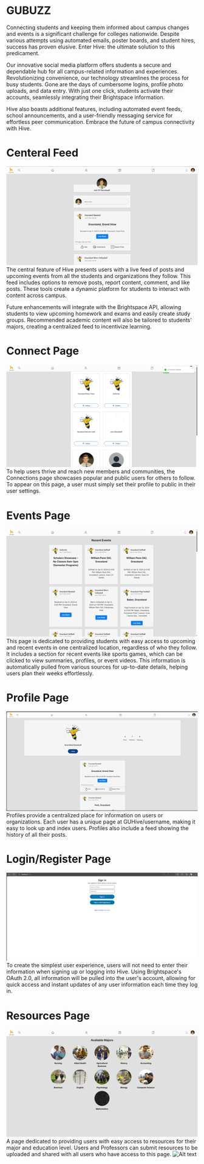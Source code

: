 # GUBUZZ
Connecting students and keeping them informed about campus changes and events is a significant challenge for colleges nationwide. Despite various attempts using automated emails, poster boards, and student hires, success has proven elusive. Enter Hive: the ultimate solution to this predicament.

Our innovative social media platform offers students a secure and dependable hub for all campus-related information and experiences. Revolutionizing convenience, our technology streamlines the process for busy students. Gone are the days of cumbersome logins, profile photo uploads, and data entry. With just one click, students activate their accounts, seamlessly integrating their Brightspace information.

Hive also boasts additional features, including automated event feeds, school announcements, and a user-friendly messaging service for effortless peer communication. Embrace the future of campus connectivity with Hive.
# Centeral Feed
![Alt text](Screenshots/HomePage.png)
The central feature of Hive presents users with a live feed of posts and upcoming events from all the students and organizations they follow. This feed includes options to remove posts, report content, comment, and like posts. These tools create a dynamic platform for students to interact with content across campus.

Future enhancements will integrate with the Brightspace API, allowing students to view upcoming homework and exams and easily create study groups. Recommended academic content will also be tailored to students' majors, creating a centralized feed to incentivize learning.

# Connect Page
![Alt text](Screenshots/Connections.png)
To help users thrive and reach new members and communities, the Connections page showcases popular and public users for others to follow. To appear on this page, a user must simply set their profile to public in their user settings.

# Events Page
![Alt text](Screenshots/Events.png)
This page is dedicated to providing students with easy access to upcoming and recent events in one centralized location, regardless of who they follow. It includes a section for recent events like sports games, which can be clicked to view summaries, profiles, or event videos. This information is automatically pulled from various sources for up-to-date details, helping users plan their weeks effortlessly.

# Profile Page
![Alt text](Screenshots/profile.png)
Profiles provide a centralized place for information on users or organizations. Each user has a unique page at GUHive/username, making it easy to look up and index users. Profiles also include a feed showing the history of all their posts.


# Login/Register Page
![Alt text](Screenshots/login.png)
To create the simplest user experience, users will not need to enter their information when signing up or logging into Hive. Using Brightspace's OAuth 2.0, all information will be pulled into the user's account, allowing for quick access and instant updates of any user information each time they log in.

# Resources Page
![Alt text](Screenshots/Resources.png)
A page dedicated to providing users with easy access to resources for their major and education level. Users and Professors can submit resources to be uploaded and shared with all users who have access to this page.
![Alt text](Screenshots/Resoruces2.png)
